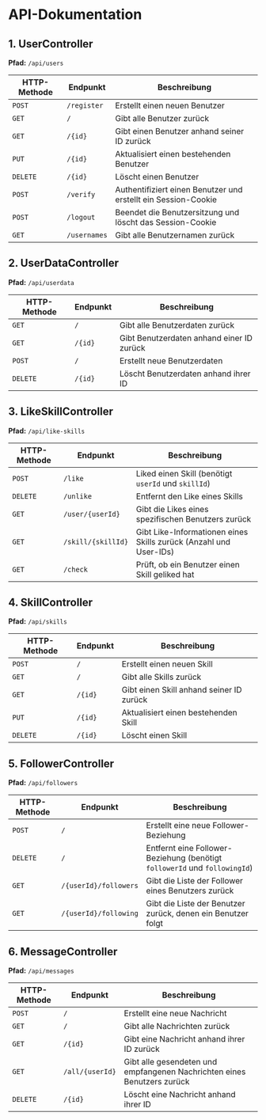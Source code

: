 # **API-Dokumentation**

## **1. UserController**

**Pfad:** `/api/users`

| HTTP-Methode | Endpunkt     | Beschreibung                                                   |
|--------------|--------------|----------------------------------------------------------------|
| `POST`       | `/register`  | Erstellt einen neuen Benutzer                                  |
| `GET`        | `/`          | Gibt alle Benutzer zurück                                      |
| `GET`        | `/{id}`      | Gibt einen Benutzer anhand seiner ID zurück                    |
| `PUT`        | `/{id}`      | Aktualisiert einen bestehenden Benutzer                        |
| `DELETE`     | `/{id}`      | Löscht einen Benutzer                                          |
| `POST`       | `/verify`    | Authentifiziert einen Benutzer und erstellt ein Session-Cookie |
| `POST`       | `/logout`    | Beendet die Benutzersitzung und löscht das Session-Cookie      |
| `GET`        | `/usernames` | Gibt alle Benutzernamen zurück                                 |

## **2. UserDataController**

**Pfad:** `/api/userdata`

| HTTP-Methode | Endpunkt | Beschreibung                              |
|--------------|----------|-------------------------------------------|
| `GET`        | `/`      | Gibt alle Benutzerdaten zurück            |
| `GET`        | `/{id}`  | Gibt Benutzerdaten anhand einer ID zurück |
| `POST`       | `/`      | Erstellt neue Benutzerdaten               |
| `DELETE`     | `/{id}`  | Löscht Benutzerdaten anhand ihrer ID      |

## **3. LikeSkillController**

**Pfad:** `/api/like-skills`

| HTTP-Methode | Endpunkt           | Beschreibung                                                      |
|--------------|--------------------|-------------------------------------------------------------------|
| `POST`       | `/like`            | Liked einen Skill (benötigt `userId` und `skillId`)               |
| `DELETE`     | `/unlike`          | Entfernt den Like eines Skills                                    |
| `GET`        | `/user/{userId}`   | Gibt die Likes eines spezifischen Benutzers zurück                |
| `GET`        | `/skill/{skillId}` | Gibt Like-Informationen eines Skills zurück (Anzahl und User-IDs) |
| `GET`        | `/check`           | Prüft, ob ein Benutzer einen Skill geliked hat                    |

## **4. SkillController**

**Pfad:** `/api/skills`

| HTTP-Methode | Endpunkt | Beschreibung                             |
|--------------|----------|------------------------------------------|
| `POST`       | `/`      | Erstellt einen neuen Skill               |
| `GET`        | `/`      | Gibt alle Skills zurück                  |
| `GET`        | `/{id}`  | Gibt einen Skill anhand seiner ID zurück |
| `PUT`        | `/{id}`  | Aktualisiert einen bestehenden Skill     |
| `DELETE`     | `/{id}`  | Löscht einen Skill                       |

## **5. FollowerController**

**Pfad:** `/api/followers`

| HTTP-Methode | Endpunkt              | Beschreibung                                                               |
|--------------|-----------------------|----------------------------------------------------------------------------|
| `POST`       | `/`                   | Erstellt eine neue Follower-Beziehung                                      |
| `DELETE`     | `/`                   | Entfernt eine Follower-Beziehung (benötigt `followerId` und `followingId`) |
| `GET`        | `/{userId}/followers` | Gibt die Liste der Follower eines Benutzers zurück                         |
| `GET`        | `/{userId}/following` | Gibt die Liste der Benutzer zurück, denen ein Benutzer folgt               |

## **6. MessageController**

**Pfad:** `/api/messages`

| HTTP-Methode | Endpunkt        | Beschreibung                                                            |
|--------------|-----------------|-------------------------------------------------------------------------|
| `POST`       | `/`             | Erstellt eine neue Nachricht                                            |
| `GET`        | `/`             | Gibt alle Nachrichten zurück                                            |
| `GET`        | `/{id}`         | Gibt eine Nachricht anhand ihrer ID zurück                              |
| `GET`        | `/all/{userId}` | Gibt alle gesendeten und empfangenen Nachrichten eines Benutzers zurück |
| `DELETE`     | `/{id}`         | Löscht eine Nachricht anhand ihrer ID                                   |
